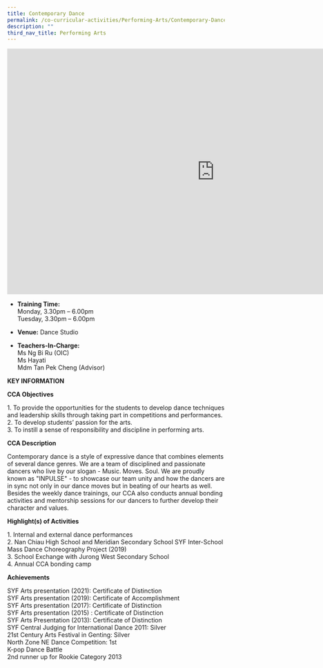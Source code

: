 ```yaml
---
title: Contemporary Dance
permalink: /co-curricular-activities/Performing-Arts/Contemporary-Dance/
description: ""
third_nav_title: Performing Arts
---
```

<iframe allowfullscreen="true" height="569" width="960" frameborder="0" src="https://docs.google.com/presentation/d/e/2PACX-1vTuJP4Eg0wG49h4jn2wAOWYg0sZqv43JKjR__Jh9aupkFPPktMfrGWfkbTkuMgSoImKWAlWHc2RDz68/embed?start=false&amp;loop=false&amp;delayms=3000"></iframe>

*   **Training Time:** <br>Monday,  3.30pm – 6.00pm  <br>Tuesday, 3.30pm – 6.00pm

*   **Venue:** Dance Studio

*   **Teachers-In-Charge:** 
<br>Ms Ng Bi Ru (OIC)
<br>Ms Hayati
<br>Mdm Tan Pek Cheng (Advisor)
		
**KEY INFORMATION**

**CCA Objectives**

1\. To provide the opportunities for the students to develop dance techniques and leadership skills through taking part in competitions and performances.<br>
2. To develop students’ passion for the arts.<br>
3. To instill a sense of responsibility and discipline in performing arts.

**CCA Description**

Contemporary dance is a style of expressive dance that combines elements of several dance genres.&nbsp;We are a team of disciplined and passionate dancers who live by our slogan - Music. Moves. Soul. We are proudly known as "INPULSE" - to showcase our team unity and how the dancers are in sync not only in our dance moves but in beating of our hearts as well. Besides the weekly dance trainings, our CCA also conducts annual bonding activities and mentorship sessions for our dancers to further develop their character and values.

**Highlight(s) of Activities**

1\. Internal and external dance performances<br>
2\. Nan Chiau High School and Meridian Secondary School SYF Inter-School Mass Dance Choreography Project (2019)<br>
3\. School Exchange with Jurong West Secondary School<br>
4\. Annual CCA bonding camp

**Achievements**

SYF Arts presentation (2021): Certificate of Distinction<br>
SYF Arts presentation (2019): Certificate of Accomplishment<br>
SYF Arts presentation (2017): Certificate of Distinction<br>
SYF Arts presentation (2015) : Certificate of Distinction<br>
SYF Arts Presentation (2013): Certificate of Distinction<br>
SYF Central Judging for International Dance 2011: Silver<br>
21st Century Arts Festival in Genting: Silver<br>
North Zone NE Dance Competition: 1st<br>
K-pop Dance Battle<br>
2nd runner up for Rookie Category 2013